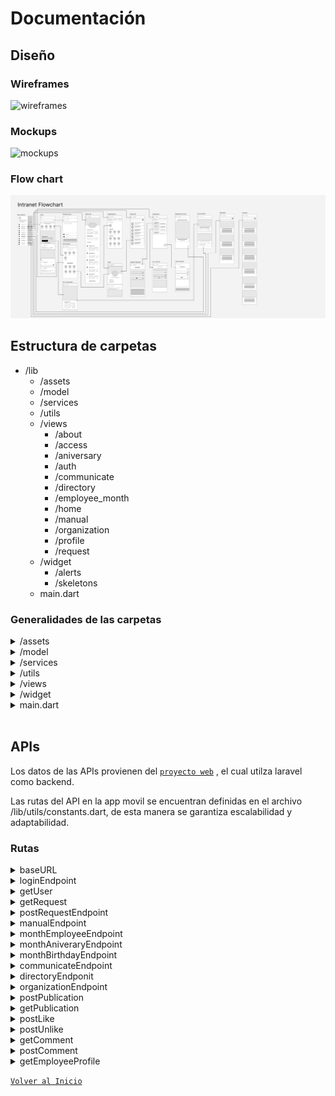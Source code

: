 # Documentación

## **Diseño**

### Wireframes

<img src="../img/wireframes.png" alt="wireframes">

### Mockups

<img src="../img/mockups.png" alt="mockups">

### Flow chart

<img src="../img/flowchart.png" alt="flowchart">


## **Estructura de carpetas** 

- /lib
    - /assets
    - /model
    - /services
    - /utils
    - /views
        - /about
        - /access
        - /aniversary
        - /auth
        - /communicate
        - /directory
        - /employee_month
        - /home
        - /manual
        - /organization
        - /profile
        - /request
    - /widget
        - /alerts
        - /skeletons
    - main.dart


### Generalidades de las carpetas 

<details>
	<summary>/assets</summary>
    
Esta carpeta almacena los recursos utilizados durante todo el ciclo de vida de la aplicación, en los que se incluye archivos en formano .png, .jpg y .json

</details>

<details>
	<summary>/model</summary>

Esta carpeta almacena modelos de datos, los cuales son consumidos por Listas o APIS y convertidos para que la app movil pueda utilizarlos.    

**access.dart**

Utilizado para llenar datos de una lista estática 

```dart
    class AccessData {
        final String accName;
        final String accImage;
        final String accLink;

        const AccessData(this.accName, this.accImage, this.accLink);
    }
```

**aniversary.dart**

Utilizado para consumir datos desde internet, del endpoint de aniversarios.

```dart

    List<AniversaryModel> aniversaryModelFromJson(String str) =>
        List<AniversaryModel>.from(
            json.decode(str).map((x) => AniversaryModel.fromJson(x)));

    String aniversaryModelToJson(List<AniversaryModel> data) =>
        json.encode(List<dynamic>.from(data.map((x) => x.toJson())));

    class AniversaryModel {
    AniversaryModel({
        required this.id,
        required this.name,
        required this.lastname,
        required this.photo,
        required this.date,
    });

    int id;
    String name;
    String lastname;
    String photo;
    String date;

    factory AniversaryModel.fromJson(Map<String, dynamic> json) =>
        AniversaryModel(
            id: json["id"],
            name: json["name"],
            lastname: json["lastname"],
            photo: json["photo"],
            date: json["date"],
        );

    Map<String, dynamic> toJson() => {
            "id": id,
            "name": name,
            "lastname": lastname,
            "photo": photo,
            "date": date,
        };
    }

```

La estructura es la misma en todos los archivos, cambiando solo los datos de las clases.

</details>


<details>
	<summary>/services</summary>
    
Esta carpeta almacena clases que son intermediarios entre los modelos y la APIs. 

**api_aniversary.dart**

Envia una petición de tipo GET al endpoint especificado, en caso de recibir un status 200, traduce los datos obtenidos mediante su modelo, para que puedan ser utilizados en la aplicación.

```dart
    
    class ApiAniversaryService {
        Future<List<AniversaryModel>?> getAniversary() async {
            try {
            var url = Uri.parse(ApiIntranetConstans.baseUrl +
                ApiIntranetConstans.monthAniveraryEndpoint);
            var response = await http.get(url);
            if (response.statusCode == 200) {
                List<AniversaryModel> _model = aniversaryModelFromJson(response.body);
                return _model;
            }
            } catch (e) {
            log(e.toString());
            }
            return null;
        }
    }

```

**post_comment.dart**

Envia una petición de tipo POST al endpoint junto con los datos locales,  en caso de recibir un status 200, realiza una acción dentro de la aplicación movil. 

```dart
    
    Future postComment(String token, String publicationID, String content) async {
    String url = ApiIntranetConstans.baseUrl + ApiIntranetConstans.postComment;
    final response = await http.post(Uri.parse(url), body: {
      'token': token,
      'publicationID': publicationID,
      'content': content,
    }, headers: {
      'Accept': 'application/json',
    });

    if (response.statusCode == 200) {
      return true;
    }
    if (response.statusCode == 422) {
      return false;
    }

    return false;
  }

```

**internet.dart**

Se incluyo dentro de los servicios la clase de internet, la cual recibe una url y manda una petición al navegador web, para abrir la ruta especificada. 

```dart
    
    class LaunchToInternet{
        static launchURL(_url) async {
            if (!await launch(_url)) throw 'Could not launch $_url';
        }
    }

```
La estructura de las otras clases es la misma que la anterior especificada, cambiando los datos utilizados.

</details>


<details>
	<summary>/utils</summary>

Carpeta que almacena porciónes de código que puede ser utilizadas en cualquier parte de la aplicación.

**constants.dart**

En este archivo se incluyeron las principales constantes de la aplicación, siendo en su mayoria textos.

```dart

    class ApiIntranetConstans {
    static String baseUrl = 'https://dev-intranet.promolife.lat/';

    static String loginEndpoint = 'api/login' ;
    static String getUser = 'api/getUser/' ;
    static String getRequest = 'api/getRequest/' ;
    static String postRequestEndpoint = 'api/postRequest' ;
    static String manualEndpoint = 'api/manuals' ;
    static String monthEmployeeEndpoint = 'api/month-employees/';
    static String monthAniveraryEndpoint =  'api/month-anniversaries/';
    static String monthBirthdayEndpoint = 'api/month-birthdays/';
    static String communicateEndpoint = 'api/communicate/';
    static String directoryEndponit = 'api/directory/';
    static String organizationEndpoint = '/api/organization/';
    static String postPublication = 'api/postPublications';
    static String getPublication = 'api/getPublications/';
    static String postLike = 'api/postLike';
    static String postUnlike = 'api/postUnlike';
    static String getComment = 'api/showComments/';
    static String postComment = 'api/postComment';
    static String getEmployeeProfile = 'api/getProfile/';
    }

    class StringIntranetConstants{
    static const homePage = "Inicio";
    static const aboutPage = "Acerca de";
    static const organizationPage = "Organigrama";
    static const requestPage = "Solicitudes";
    static const directoryPage = "Directorio";
    static const aniversaryBirthdayPage = "Cumpleaños y Aniversarios";
    static const monthPage = "Empleado del Mes";
    static const communiquePage = "Comunicados";
    static const manualPage = "Manuales";
    static const accessPage = "Accesos";
    static const logoutPage = "Cerrar sesión";
    static const profilePage = "Mi cuenta";
    static const loginPage = "Iniciar sesión";

    static const requestCreatePage = "Crear solicitud";
    static const requestApprovedPage = "Aprobadas";
    static const requestPendingPage = "Pendientes";
    static const requestProcessPage = "En proceso";
    static const requestRejectedPage = "Rechazadas";

    static const organizationCancunPage = "Cancún";
    static const organizationCommunicationPage = "Comunicación";
    static const organizationDesingPage = "Diseño";
    static const organizationDirectoryPage = "Dirección";
    static const organizationImportPage = "Importaciones";
    static const organizationLogisticPage ="Logística";
    static const organizationManagementPage= "Administración";
    static const organizationMarketingPage = "Marketing";
    static const organizationOperationPage = "Operaciones";
    static const organizationRHPage="Recursos Humanos";
    static const organizationSalesBHPage = "Ventas BH";
    static const organizationSalesPLPage = "Ventas PL";
    static const organizationStorePage = "Almacén";
    static const organizationSystemPage = "Sistemas";
    static const organizationTechnologyPage ="Tecnología e Innovación";

    static const aboutBHPage = "Acerca de BH ";
    static const aboutPLPage = "Acerca de Promolife";

    static const aniversaryBirthdayAniversaryPage ="Aniversarios";
    static const aniversaryBirthdayBirthdayPage = "Cumpleaños";

    static const homePublicationEmpty = "Sin publicaciones disponibles";
    static const homeCreatePost = "Crear publicación";
    static const homeThink = "¿Qué esta pensando?";
    static const homeSuccessfulPost = "Publicación creada satisfactoriamente";

    static const publicationPostCommentSuccesful="Comentario enviado satisfactoriamente";

    static const emptyError ="Este campo no puede estar vacío";
    } 

    class ListIntranetConstants{
    final List<String> accessName = <String>[
        'CURSOS',
        'ODDO',
        'EVALUACIÓN 360',
        'NOM 035',
        'Cotizador',
        'Sistema de Tickets',
        'Power BI'
    ];
    final List<String> accessImage = <String>[
        'lib/assets/course.png',
        'lib/assets/odoo.png',
        'lib/assets/evaluacion.png',
        'lib/assets/nom.png',
        'lib/assets/cotizador.png',
        'lib/assets/tickets.png',
        'lib/assets/powerbi.png'
    ];
    final List<String> accessLink = <String>[
        'https://dev-cursos.promolife.lat/loginEmail?email=admin@admin.com&password=password',
        'https://promolife.vde-suite.com:8030/web/login',
        'https://evaluacion.promolife.lat/login',
        'https://plataforma.nom-035.net/',
        'https://promolife.lat/login/?redirect_to=https%3A%2F%2Fpromolife.lat%2F',
        'https://tdesign.promolife.lat/',
        'https://app.powerbi.com/singleSignOn?ru=https:%2f%2fapp.powerbi.com%2f%3fnoSignUpCheck%3d1'
    ];
    }
    class ColorIntranetConstants{
    static const primaryColorDark = Color(0XFF1A346B);
    static const primaryColorNormal = Color(0XFF006EAD);
    static const primaryColorLight = Color(0XFF0084C3);

    static const backgroundColorDark = Color(0XFFE3E4E4);
    static const backgroundColorNormal = Color(0XFFF4F4F4);
    static const backgroundColorLight = Color(0XFFFFFFFF);

    static const backgroundCustomLight =Color(0xffF2F6FB);
    static const redLight = Color(0xFFfc9990);
    
    }

```

</details>

<details>
	<summary>/views</summary>
    
Esta carpeta almacena los principales módulos de toda la aplicación, se encuentra separada de acuerdo a su funciónalidad. 

Los módulos contienen una subcarpeta llamada /widget, la cual contiene widgets utilizados en el archivo principal del módulo, separando las funcionalidades.

**/about**

Muestra información acerca de las empresas BH y Promolife, se encuentra didivido en 3 archivos:

**/access**

Muestra accesos directos a las diferentes plataformas y sistemas que cuenta la empresa.

**/aniversary**

Carpeta que almacena los modulos de cumpleaños y aniversarios.

**/auth**

Carpeta que almanena los módulos de inicio y cierre de sesión.

**/communicate**

Carpeta que almacena el módulo de los comunicados.

**/directory**

Carpeta que almacena el módulo del directorio.

**/employee-month**

Carpeta que almacena el módulo de los empleados del mes.

**/home**

Carpeta que almacena el módulo de Home o Inicio.

**/manual**

Carpeta que almacena el módulo de los manuales.


**/organization**

Carpeta que almacena el módulo del organigrama.

**/profile**

Carpeta que almacena el módulo de perfil de usuario

**/request**

Carpeta que almacena el módulo de las solcitudes.

</details>

<details>
	<summary>/widget</summary>
    
Esta carpeta almacena widgets globales de la aplicación, es decir, widgets que se pueden utilizar en mas de un módulo, solo si cumplen con los requisitos para su uso. 

**navigation_drawer_widget.dart**

```dart
    
    class NavigationDrawerWidget extends StatefulWidget {
    const NavigationDrawerWidget({Key? key}) : super(key: key);

    @override
    _NavigationDrawerWidgetState createState() => _NavigationDrawerWidgetState();
    }

    class _NavigationDrawerWidgetState extends State<NavigationDrawerWidget> {
    late List<UserModel>? _userlModel = [];
    static var _selectedDrawerItem = 0;

    @override
    void initState() {
        super.initState();
        _getData();
    }

    void _getData() async {
        final prefs = await SharedPreferences.getInstance();
        String? token = prefs.getString('token');
        _userlModel = (await ApiUserService().getUsers(token.toString()))!.cast<UserModel>();
        Future.delayed(const Duration(seconds: 1)).then((value) => setState(() {}));
    }


    @override
    Widget build(BuildContext context) {
        return Drawer(
        child: Material(
            child: ListView(
            children: <Widget>[
                _userlModel == null || _userlModel!.isEmpty
                ? UserAccountsDrawerHeader(
                accountName: const Text("Obteniendo nombre ..."),
                accountEmail: const Text("Obteniendo email ..."),
                currentAccountPicture: CircleAvatar(
                    child: InkWell(
                    onTap: ()=>Navigator.of(context)
                    .push(MaterialPageRoute(builder: (context) => const UserProfilePage())),
                    ),
                    backgroundColor: ColorIntranetConstants.primaryColorLight,
                ),
                )
                :UserAccountsDrawerHeader(
                accountName: Text(_userlModel![0].fullname),
                accountEmail: Text(_userlModel![0].email),
                currentAccountPicture: CircleAvatar(
                    child: InkWell(
                    onTap: ()=>Navigator.of(context)
                    .push(MaterialPageRoute(builder: (context) => const UserProfilePage())),
                    ),
                    backgroundImage: NetworkImage(ApiIntranetConstans.baseUrl+_userlModel![0].photo),
                ),
                ),
                ListTile(
                leading: const Icon(Icons.home),
                title: const Text(StringIntranetConstants.homePage),
                selected: (_selectedDrawerItem == 0),
                selectedColor: ColorIntranetConstants.primaryColorLight,
                onTap: () {
                    selectedItem(context, 0);
                },
                ),
                ListTile(
                leading: const Icon(Icons.info),
                title: const Text(StringIntranetConstants.aboutPage),
                selected: (_selectedDrawerItem == 1),
                selectedColor: ColorIntranetConstants.primaryColorLight,
                onTap: () {
                    selectedItem(context, 1);
                },
                ),
                ListTile(
                leading: const Icon(Icons.chat_rounded),
                title: const Text(StringIntranetConstants.organizationPage),
                selectedColor: ColorIntranetConstants.primaryColorLight,
                selected: (_selectedDrawerItem == 2),
                onTap: () {
                    selectedItem(context, 2);
                },
                ),
                ListTile(
                leading: const Icon(Icons.edit),
                title: const Text(StringIntranetConstants.requestPage),
                selected: (_selectedDrawerItem == 3),
                selectedColor: ColorIntranetConstants.primaryColorLight,
                onTap: () {
                    selectedItem(context, 3);
                },
                ),
                ListTile(
                leading: const Icon(Icons.contact_mail),
                title: const Text(StringIntranetConstants.directoryPage),
                selected: (_selectedDrawerItem == 4),
                selectedColor: ColorIntranetConstants.primaryColorLight,
                onTap: () {
                    selectedItem(context, 4);
                },
                ),
                ListTile(
                leading: const Icon(Icons.celebration),
                title: const Text(StringIntranetConstants.aniversaryBirthdayPage),
                selected: (_selectedDrawerItem == 5),
                selectedColor: ColorIntranetConstants.primaryColorLight,
                onTap: () {
                    selectedItem(context, 5);
                },
                ),
                ListTile(
                leading: const Icon(Icons.emoji_events),
                title: const Text(StringIntranetConstants.monthPage),
                selected: (_selectedDrawerItem == 6),
                selectedColor: ColorIntranetConstants.primaryColorLight,
                onTap: () {
                    selectedItem(context, 6);
                },
                ),
                ListTile(
                leading: const Icon(Icons.notifications),
                title: const Text(StringIntranetConstants.communiquePage),
                selected: (_selectedDrawerItem == 7),
                selectedColor: ColorIntranetConstants.primaryColorLight,
                onTap: () {
                    selectedItem(context, 7);
                },
                ),
                ListTile(
                leading: const Icon(Icons.library_books),
                title: const Text(StringIntranetConstants.manualPage),
                selected: (_selectedDrawerItem == 8),
                selectedColor: ColorIntranetConstants.primaryColorLight,
                onTap: () {
                    selectedItem(context, 8);
                },
                ),
                ListTile(
                leading: const Icon(Icons.public),
                title: const Text(StringIntranetConstants.accessPage),
                selected: (_selectedDrawerItem == 9),
                selectedColor: ColorIntranetConstants.primaryColorLight,
                onTap: () {
                    selectedItem(context, 9);
                },
                ),
                ListTile(
                leading: const Icon(Icons.exit_to_app),
                title: const Text(StringIntranetConstants.logoutPage),
                selected: (_selectedDrawerItem == 10),
                selectedColor: ColorIntranetConstants.primaryColorLight,
                onTap: () {
                    selectedItem(context, 10);
                },
                ),
            ],
            ),
        ),
        );
        
        
    }

    selectedItem(BuildContext context, int index) {
        Navigator.of(context).pop();

        switch (index) {
        case 0:
            _selectedDrawerItem = index;
            Navigator.pushAndRemoveUntil(
                context, 
                MaterialPageRoute(
                builder: (context) => const HomePage()
                ), 
            ModalRoute.withName("/HomePage")
            );
            break;
        case 1:
            _selectedDrawerItem = index;
            Navigator.pushAndRemoveUntil(
                context, 
                MaterialPageRoute(
                builder: (context) =>  const AboutMainPage()
                ), 
            ModalRoute.withName("/AboutPage")
            );
            break;
        case 2:
            _selectedDrawerItem = index;
            Navigator.pushAndRemoveUntil(
                context, 
                MaterialPageRoute(
                builder: (context) =>  const OrganizationPage()
                ), 
            ModalRoute.withName("/OrganizationPage")
            );
            break;
        case 3:
            _selectedDrawerItem = index;
            Navigator.pushAndRemoveUntil(
                context, 
                MaterialPageRoute(
                builder: (context) => const  RequestMainPage()
                ), 
            ModalRoute.withName("/RequestPage")
            );
            break;
        case 4:
            _selectedDrawerItem = index;
            Navigator.pushAndRemoveUntil(
                context, 
                MaterialPageRoute(
                builder: (context) =>  const DirectoryPage()
                ), 
            ModalRoute.withName("/DirectoryPage")
            );
            break;
        case 5:
            _selectedDrawerItem = index;
            Navigator.pushAndRemoveUntil(
                context, 
                MaterialPageRoute(
                builder: (context) => const AniversaryHomePage()
                ), 
            ModalRoute.withName("/AniversaryPage")
            );
            break;
        case 6:
            _selectedDrawerItem = index;
            Navigator.pushAndRemoveUntil(
                context, 
                MaterialPageRoute(
                builder: (context) =>  const EmployeeMonthPage()
                ), 
            ModalRoute.withName("/EmployeeMonthPage")
            );
            break;
        case 7:
            _selectedDrawerItem = index;
            Navigator.pushAndRemoveUntil(
                context, 
                MaterialPageRoute(
                builder: (context) =>  const CommunicatePage()
                ), 
            ModalRoute.withName("/CommuniquePage")
            );
            break;
        case 8:
            _selectedDrawerItem = index;
            Navigator.pushAndRemoveUntil(
                context, 
                MaterialPageRoute(
                builder: (context) =>  const ManualPage()
                ), 
            ModalRoute.withName("/ManualPage")
            );
            break;
        case 9:
            _selectedDrawerItem = index;
            Navigator.pushAndRemoveUntil(
                context, 
                MaterialPageRoute(
                builder: (context) =>  const AccessPage()
                ), 
            ModalRoute.withName("/AccesPage")
            );
            break;
        case 10:
            _selectedDrawerItem = index;
            Navigator.pushAndRemoveUntil(
                context, 
                MaterialPageRoute(
                builder: (context) =>  const LogoutPage()
                ), 
            ModalRoute.withName("/LogoutPage")
            );

            break; 
        }
    }
    }

```

**/skeletons/list_view_cards.dart**

Los archivos dentro de la carpeta de skeletons son loaders que se activan cuando una pantalla se encuentra cargando u obteniendo información.
[`Documentación`](https://pub.dev/packages/skeletons).

```dart
 
    class ListviewCardsExamplePage extends StatefulWidget {
    const ListviewCardsExamplePage({Key? key}) : super(key: key);

    @override
    _ListviewCardsExamplePageState createState() =>
        _ListviewCardsExamplePageState();
    }

    class _ListviewCardsExamplePageState extends State<ListviewCardsExamplePage> {
    final bool _isLoading = true;


    @override
    Widget build(BuildContext context) {
        return Scaffold(
        backgroundColor: Colors.grey[300],
        body: Container(
            child: _isLoading ? _skeletonView() : const ListviewCardsExamplePage(),
        ),
        );
    }

    Widget _skeletonView() => ListView.builder(
            // padding: padding,
            physics: const NeverScrollableScrollPhysics(),
            itemCount: 12,
            itemBuilder: (context, index) => Padding(
            padding: const EdgeInsets.all(8.0),
            child: Container(
                padding: const EdgeInsets.all(8.0),
                decoration: const BoxDecoration(color: Colors.white),
                child: SkeletonItem(
                    child: Column(
                children: [
                    const SizedBox(
                    height: 12,
                    ),
                    const SkeletonAvatar(
                    style: SkeletonAvatarStyle(
                        height: 310,
                        width: double.infinity,
                    ),
                    ),
                    const SizedBox(
                    height: 12,
                    ),
                    SkeletonParagraph(
                    style: SkeletonParagraphStyle(
                        lines: 1,
                        spacing: 2,
                        lineStyle: SkeletonLineStyle(
                            randomLength: true,
                            height: 20,
                            borderRadius: BorderRadius.circular(8),
                            minLength: MediaQuery.of(context).size.width / 2,
                            alignment: Alignment.bottomCenter)),
                    ),
                    const SizedBox(
                    height: 8,
                    ),
                    Column(
                    mainAxisAlignment: MainAxisAlignment.spaceBetween,
                    children: [
                        SkeletonLine(
                        style: SkeletonLineStyle(
                            height: 50,
                            width: 110,
                            borderRadius: BorderRadius.circular(5),
                            alignment: Alignment.bottomCenter),
                        )
                    ],
                    )
                ],
                )),
            ),
            ),
        );
    }

```

**/alerts/user_card_alert_dialog.dart**

Este archivo muestra un alert con la información del usuario.

```dart

    class UserCardAlertDialog {
    static showFullDialog(
        BuildContext context,
        String fullname,
        String email,
        String photo,
        String department,
        String position,
    ) {
        showGeneralDialog(
            context: context,
            barrierDismissible: true,
            barrierLabel:
                MaterialLocalizations.of(context).modalBarrierDismissLabel,
            transitionDuration: const Duration(milliseconds: 200),
            pageBuilder: (BuildContext buildContext, Animation animation,
                Animation secondaryAnimation) {
            return Padding(
                padding:
                    const EdgeInsets.symmetric(vertical: 32.0, horizontal: 16.0),
                child: Card(
                shape: RoundedRectangleBorder(
                    borderRadius: BorderRadius.circular(10.0),
                ),
                child: SingleChildScrollView(
                    scrollDirection: Axis.vertical,
                    child: Column(
                    children: [
                        Container(
                        width: double.infinity,
                        height: 200.0,
                        decoration: const BoxDecoration(
                            image: DecorationImage(
                            image: AssetImage("lib/assets/background.jpg"),
                            fit: BoxFit.cover,
                            ),
                        ),
                        child: Align(
                            alignment: const Alignment(0, 2.5),
                            child: SizedBox(
                            width: 120.0,
                            height: 120.0,
                            child: OverflowBox(
                                child: CircleAvatar(
                                backgroundImage: NetworkImage(photo),
                                ),
                            ),
                            ),
                        ),
                        ),
                        const Padding(
                        padding: EdgeInsets.only(top: 80.0),
                        ),
                        Column(
                        children: [
                            Text(
                            fullname,
                            style: const TextStyle(
                                fontSize: 20.00,
                                fontWeight: FontWeight.bold,
                            ),
                            ),
                            const Padding(
                            padding: EdgeInsets.only(top: 14.0),
                            ),
                            Text(
                            position,
                            style: const TextStyle(fontSize: 16.00),
                            ),
                            const Padding(
                            padding: EdgeInsets.only(top: 36.0),
                            ),
                            Padding(
                            padding: const EdgeInsets.only(left: 24.0),
                            child: Column(
                                children: [
                                Row(
                                    children: [
                                    const Icon(Icons.house),
                                    const Padding(
                                        padding: EdgeInsets.only(right: 8.0)),
                                    Text(department)
                                    ],
                                ),
                                const Padding(
                                    padding: EdgeInsets.only(top: 12.0)),
                                Row(
                                    children: [
                                    const Icon(Icons.work),
                                    const Padding(
                                        padding: EdgeInsets.only(right: 8.0)),
                                    Text(position)
                                    ],
                                ),
                                const Padding(
                                    padding: EdgeInsets.only(top: 12.0)),
                                Row(
                                    children: [
                                    const Icon(Icons.mail),
                                    const Padding(
                                        padding: EdgeInsets.only(right: 8.0)),
                                    Text(email)
                                    ],
                                ),
                                ],
                            ),
                            ),
                        ],
                        ),
                    ],
                    ),
                ),
                ),
            );
            });
    }
    }

```

</details>

<details>
	<summary>main.dart</summary>

Clase principal de la aplicación, en este archivo se valida el inicio de sesión del usuario mediante un token.

```dart
// Metodo Main de la aplicación
void main() {
    // Retorna el estado del inicio de sesion
  runApp(ChangeNotifierProvider(
    create: (BuildContext context) => AuthProvider(),
    child: const MyApp(),
  ));
}

class MyApp extends StatefulWidget {
  const MyApp({Key? key}) : super(key: key);

  @override
  _HomeState createState() => _HomeState();
}

class _HomeState extends State<MyApp> {
    //Inicialización de variables
  late List<UserModel>? _userModel = [];
  late String? _token = "";

  @override
  void initState() {
    super.initState();
    _getData();
  }
    // Función asíncrona que retorna el token y valida la información del usuario en la riable _userModel
  void _getData() async {
    final prefs = await SharedPreferences.getInstance();
    _token = prefs.getString('token');
    _userModel =
        (await ApiUserService().getUsers(_token.toString()))!.cast<UserModel>();
    Future.delayed(const Duration(seconds: 1)).then((value) => setState(() {}));
  }

  @override
  Widget build(BuildContext context) {
    return 
     MaterialApp(
      debugShowCheckedModeBanner: false,
      title: 'Login',
      //Tema custom de la aplicación
       theme: ThemeData(
        primaryColor: ColorIntranetConstants.primaryColorLight, 
        primaryColorLight: ColorIntranetConstants.primaryColorLight,
        primaryColorDark: ColorIntranetConstants.primaryColorDark,
        backgroundColor: ColorIntranetConstants.backgroundColorDark,
        scaffoldBackgroundColor: ColorIntranetConstants.backgroundColorNormal,
        hoverColor: ColorIntranetConstants.primaryColorLight,
        appBarTheme: const AppBarTheme(backgroundColor: ColorIntranetConstants.primaryColorLight) 
        ),
      home:  Scaffold(
        body:  
        //Valida la información del usuario 
        _userModel == null || _userModel!.isEmpty 
        ?Center(
            //En caso de estar autenticado, lo manda a la pagina de inicio, de lo contrario es mandado al formulario para iniciar sesión.
            child: Consumer<AuthProvider>(
              builder: (context, auth, child) {
                switch (auth.isAuthenticated) {
                  case true:
                    return  const HomePage();
                  default:
                    return  const LoginForm();
                }
              },
            )
        )
        : // Si la información del usuario es valida, lo manda a la pagina de inicio
         const HomePage()          
      )
    );
  }
}

```

</details>

<br>

## **APIs**

Los datos de las APIs provienen del [`proyecto web`](https://github.com/adminportales/intranet) , el cual utilza laravel como backend.

Las rutas del API en la app movil se encuentran definidas en el archivo /lib/utils/constants.dart, de esta manera se garantiza escalabilidad y adaptabilidad.

### Rutas

<details>
	<summary>baseURL</summary>
    Definida como la url del proyecto web, en caso de cambiar de DNS, solo se actualiza esta dirección.

```dart
static String baseUrl = 'https://dev-intranet.promolife.lat/';
```
</details>


<details>
	<summary>loginEndpoint</summary>
    Ruta utilizada para el login de usuarios, es de tipo POST y devuelve un token cuando las credenciales enviadas por el usuario son correctas.

```dart
static String loginEndpoint = 'api/login' ;
```
Ruta asociada en la intranet web 

```php
Route::post('/login', [APIController::class, 'requestToken'])->name('api.login');
```

Función asociada a la ruta 

```php
public function requestToken(Request $request): string
    {
        //Valida los datos enviados desde la aplicación movil
        $request->validate([
            'email' => 'required|email',
            'password' => 'required',
            'device_name' => 'required',
        ]);

        //Obtiene el usuario al que pertenece el correo electrónico enviado desde la aplicación movil
        $user = User::where('email', $request->email)->first();

        //Valida que el usuario y contraseña sean los correctos, de lo contrario, devuelve un error
        if (!$user || !Hash::check($request->password, $user->password)) {
            throw ValidationException::withMessages([
                'email' => ['The provided credentials are incorrect.'],
            ]);
        }
        //Borra todos los tokens asociados al id de usuario (el usuario solo puede acceder desde un dispositivo movil a la vez)
        DB::table('personal_access_tokens')->where('tokenable_id', $user->id)->delete();

        //Crea un token en la tabla personal_access_tokens, asociada al id del usuario de la intranet web
        $user->createToken($request->device_name)->plainTextToken;
        
        //Devuelve el token como respuesta
        $token =  DB::table('personal_access_tokens')->where('tokenable_id', $user->id)->value('token');
        return $token;
    }
```

</details>


<details>
	<summary>getUser</summary>
    Obtiene la información del usuario de la intranet web asociado al token, esta ruta es de tipo GET.

```dart
static String getUser = 'api/getUser/' ;
```

Ruta asociada en la intranet web
```php
Route::get('/getUser/{hashedToken}', [APIController::class, 'getUser'])->name('api.getUser');
```

Función asociada a la ruta 

```php
public function getUser($hashedToken)
    {
        //Busca el token enviado desde el app movil en la base de datos y lo asocia a una variable
        $token = DB::table('personal_access_tokens')->where('token', $hashedToken)->first();
        //Se asigna a la variable $user_id el id de usuario al que pertence el token
        $user_id = $token->tokenable_id;
        //Busca la información de usuario 
        $user = User::where('id', $user_id)->get();
        //Obtiene el total de vacaciones con los que cuenta el usuario
        $vacations = DB::table('vacations_availables')->where('users_id', $user_id)->where('period', '<>', 3)->sum('dv');
        $data = [];

        if ($vacations == null) {
            $vacations = 0;
        }

        foreach ($user as $usr) {
            //Valida que el usuario tenga una foto de perfil, en caso contrario, asigna una por defecto para eviar que tenga datos nulos o vacios
            $image = '';
            if ($usr->image == null) {
                $image = "img/default_user.png";
            } else {
                $image = $usr->image;
            }
            //Información enviada como respuesta
            array_push($data, (object)[
                'id' => $usr->id,
                'fullname' => $usr->name . " " . $usr->lastname,
                'email' => $usr->email,
                'photo' => $image,
                'department' => $usr->employee->position->department->name,
                'position' => $usr->employee->position->name,
                'daysAvailables' => intval($vacations),
            ]);
        }

        return $data;
    }
```

</details>

<details>
	<summary>getRequest</summary>
    Obtiene todas las solicitudes creadas por el usuario mediante el uso del token, el endpoint es de tipo GET. 

```dart
static String getRequest = 'api/getRequest/' ;
```
Ruta asociada en la intranet web

```php
Route::get('/getRequest/{hashedToken}', [APIController::class, 'getRequest'])->name('api.getRequest');
```

Función asociada a la ruta 

```php
public function getRequest($hashedToken)
    {
        //Busca el token enviado desde el app movil en la base de datos y lo asocia a una variable
        $token = DB::table('personal_access_tokens')->where('token', $hashedToken)->first();
        //Se asigna a la variable $user_id el id de usuario al que pertence el token
        $user_id = $token->tokenable_id;
        //Busca todas las solicitudes asociadas al id de usuario
        $request = ModelsRequest::all()->where('employee_id', $user_id);
        //Se obtienen los dias de vacaciones
        $vacations = DB::table('vacations_availables')->where('users_id', $user_id)->where('period', '<>', 3)->sum('dv');

        $data = [];
        $start = "";
        $end = "";

        if ($vacations == null) {
            $vacations = 0;
        }

        foreach ($request as $req) {

            $days = "";
            //Asigna valores en datos de tipo null o vacions
            if ($req->start == null) {
                $start = "Sin especificar";
            } else {
                $start = $req->start;
            }
            //Asigna valores en datos de tipo null o vacions
            if ($req->end == null) {
                $end = "Sin especificar";
            } else {
                $end = $req->end;
            }

            //Las fechas de solicitudes rechazadas se guardan en la tabla request_rejected, por lo que se buscan los dias asociados a esa solictud en esa tabla, en el caso de ser aprobadas las solicitudes, las fechas se guardan en la tabla request_calendars.
            if ($req->direct_manager_status == "Rechazada" || $req->human_resources_status == "Rechazada") {
                $date =  DB::table('request_rejected')->where('users_id', $req->employee_id)->where('requests_id', $req->id)->get();
            } else {
                $date = DB::table('request_calendars')->where('users_id', $req->employee_id)->where('requests_id', $req->id)->get();
            }

            foreach ($date as  $calendar) {
                $days = $days . "," . $calendar->start;
            }

            //Al devolver todas las fechas en un String, se elimina la primer "," Ejemplo: ,1,2,3 => 1,2,3
            $days = substr($days, 1);
            //Datos que retoran en endpoint
            array_push($data, (object)[
                'id' => $req->id,
                'employeeID' => $req->employee_id,
                'typeRequest' => $req->type_request,
                'payment' => $req->payment,
                'payment' => $req->payment,
                'start' => $start,
                'end' => $end,
                'reason' => $req->reason,
                'directManagerId' => $req->direct_manager_id,
                'directManagerStatus' => $req->direct_manager_status,
                'humanResourcesStatus' => $req->human_resources_status,
                'visible' => $req->visible,
                'days' => $days,
                'daysAvailables' => intval($vacations),
            ]);
        }
        return $data;
    }
```

</details>

<details>
	<summary>postRequestEndpoint</summary>
    Ruta de tipo POST que envia información (solicitudes) de la intranet movil a la web.

```dart
static String postRequestEndpoint = 'api/postRequest' ;
```

Ruta asociada en la intranet web

```php
Route::post('/postRequest', [APIController::class, 'postRequest'])->name('api.postRequest');

```

Función asociada a la ruta 
```php
public function postRequest(Request $request)
    {
        //Busca el token enviado desde el app movil en la base de datos y lo asocia a una variable
        $token = DB::table('personal_access_tokens')->where('token', $hashedToken)->first();
        //Se asigna a la variable $user_id el id de usuario al que pertence el token
        $user_id = $token->tokenable_id;
        //Obtiene la información del empleado asignado al id de usuario
        $employee = Employee::all()->where('user_id',$user_id);
        //Si el token el incorrecto, el usuario no puede generar solicitudes
        if($token !=null || $token !=""){
            $date= date("G:i:s", strtotime($request->start));
            $manager = "";
            foreach($employee as $emp){
                $manager = $emp->jefe_directo_id; 
            }
            //Crea una nueva solicitud con los datos enviados desde la app movil
            $req = new ModelsRequest();
            $req->employee_id = $user_id;
            $req->type_request = $request->typeRequest;
            $req->payment = $request->payment;
            $req->reason = $request->reason;
            $req->start = $date;
            $req->end = null;
            $req->direct_manager_id = $manager;
            $req->direct_manager_status = "Pendiente";
            $req->human_resources_status = "Pendiente";
            $req->visible = 1;
            $req->save();

            //Los dias seleccionados se envian como strings, ["[1222022,21212022]"], por lo que se tienen que separar las fechas y convertirlas en un array
            $days = collect( $request->days);
            $daySelected= str_replace (array('["', '"]'), '' , $days);
            $tag_array = explode(',', $daySelected );

            //por cada elemento en la lista de dias, se crea un registro en la base de datos
            foreach($tag_array as $day){
                //Se elima el ultimo corchete, quedando solo los valores
                $daySelected2= str_replace (array('[', ']'), '' , $day);
                //Se conveierten en tipo int
                $dayInt = intval($daySelected2);
                //Se debe transformar la fecha a un formato que sea valido en la base de datos, para ello se realiza la siguiente conversión 22062022 => 2022-06-22
                $date = DateTime::createFromFormat('dmY', $dayInt);
                //Se crea un nuevo registro en la base de datos
                $request_calendar = new RequestCalendar();
                $request_calendar->title = "Día seleccionado";
                $request_calendar->start =  $date->format('Y-m-d');
                $request_calendar->end = $date->format('Y-m-d');
                $request_calendar->users_id = $user_id;
                $request_calendar->requests_id =$req->id;
                $request_calendar->save();
            
            }
            //Al crear una nueva solicitud, se debe avisar a su jefe directo que la creó, para ello debemos de crear un registro en la tabla de notificaciones.
            //Se debe crear un array con los siguientes datos, estos se modificaran de acuerdo al starus de la solicitud
            $data_send = [
                "id"=>$req->id,
                "employee_id"=>$user_id,
                "direct_manager_status"=>"Pendiente",
                "human_resources_status"=>"Pendiente" 
            ];
            //Se crea un nuevo registro en la base de datos
            $notification = new Notification();
            $notification->id = $req->id;
            $notification->type = "App\Notifications\RequestNotification";
            $notification->notifiable_type = "App\Models\User";
            $notification->notifiable_id = $manager;
            $notification->data = json_encode($data_send);
            $notification->save();
        }
        return  true;
    }

```

</details>

<details>
	<summary>manualEndpoint</summary>
    Ruta de tipo GET que muestra los manuales generados desde la Intranet web.

```dart
static String manualEndpoint = 'api/manuals' ;
```

Ruta asociada en la intranet web
```php
Route::get('/manuals', [APIController::class, 'manuals'])->name('api.manual');
```

Función asociada a la ruta 
```php
public function manuals()
    {
        //Se obtienen todos los manuales
        $manuals = Manual::all();
        $data = [];

        foreach ($manuals  as $manual) {
            $image = "";
            //En casi de no tener imagen, se asigna una por default
            if ($manual->img == null) {
                $image = "img/pdf.png";
            } else {
                $image = $manual->img;
            };
            //Se agregan los datos al array data
            array_push($data, (object)[
                'id' => $manual->id,
                'name' => $manual->name,
                'file' => $manual->file,
                'img' => $image,
            ]);
        }
        //retorna el objeto de datos
        return $data;
    }
```

</details>


<details>
	<summary>monthEmployeeEndpoint</summary>
    Ruta de tipo GET que muestra la información de los empleados del mes.

```dart
static String monthEmployeeEndpoint = 'api/month-employees/';
```

Ruta asociada en la intranet web
```php
Route::get('/month-employees', [APIController::class, 'monthEmployees'])->name('api.month.employees');
```

Función asociada a la ruta 
```php
public function monthEmployees()
    {
        //Se obtienen los datos del endpoint creado en el otro proyecto
        $ch = curl_init();
        curl_setopt($ch, CURLOPT_URL, "https://evaluacion.promolife.lat/api/empleado-del-mes");
        curl_setopt($ch, CURLOPT_RETURNTRANSFER, true);
        $res = curl_exec($ch);
        curl_close($ch);
        $res = json_decode($res);
        $users = [];
        $employeesMonth = [];
        //Se asignan los datos a las variables
        foreach ($res as $data) {
            try {
                $user = User::where('email', '=', $data->email)->firstOrFail();
                if ($user != null) {
                    $image = '';
                    //En caso de no tener foto el usuario, se asigna una por default
                    if ($user->image == null) {
                        $image = "img/default_user.png";
                    } else {
                        $image = $user->image;
                    }
                    array_push($users, $user);
                    //Se envia la información al objeto
                    array_push($employeesMonth, (object)[
                        'id' => $user->id,
                        'name' => $user->name . ' ' . $user->lastname,
                        'position' => $data->puesto,
                        'star' => $data->star,
                        'photo' => $image
                    ]);
                }
            } catch (Exception $e) {
            }
        }
        //Retorna la información del objeto
        return $employeesMonth;
    }

```

</details>


<details>
	<summary>monthAniveraryEndpoint</summary>
    Ruta de tipo GET, que muestra los aniversarios del mes.

```dart
static String monthAniveraryEndpoint =  'api/month-anniversaries/';
```

Ruta asociada en la intranet web
```php
Route::get('/month-anniversaries', [APIController::class, 'aniversary'])->name('api.anniversaries');
```

Función asociada a la ruta 
```php
public function aniversary()
    {   
        //Se consulta la fecha actual para conocer el mes en el que estamos
        $carbon = new \Carbon\Carbon();
        $date = $carbon->now();
        //Seleccionamos solo el mes
        $date = $date->format('m');
        $employees = [];
        foreach (Employee::all() as $employee) {
            //Por cada empleado buscamos la fecha de admisión que contenga el mes actual
            if ($employee->date_admission != null) {
                //Se delimitan los valores de las fecha mediante el "-" ocupando una posición especifica, similar a los arrays
                $birthday = explode('-', $employee->date_admission);
                // Se realiza un filtrado de empleados que coincida en el mes
                $monthAniversaryth = $birthday[1];
                if ($monthAniversaryth == $date) {
                    //Se asigna una imagen por default en caso de tener valores nulos
                    $image = '';
                    if ($employee->user->image == null) {
                        $image = "img/default_user.png";
                    } else {
                        $image = $employee->user->image;
                    }
                    //Se envia la obformación al objeto.
                    array_push($employees, (object)[
                        'id' => $employee->user->id,
                        'name' => $employee->user->name,
                        'lastname' => $employee->user->lastname,
                        'photo' => $image,
                        'date' => $employee->date_admission->format('d-m-Y'),
                    ]);
                }
            }
        }
        //Retorna la infomración de los empleados del mes.
        return $employees;
    }
```

</details>


<details>
	<summary>monthBirthdayEndpoint</summary>
    Ruta de tipo GET que muestra los cumpleaños del mes.

```dart
static String monthBirthdayEndpoint = 'api/month-birthdays/';
```

Ruta asociada en la intranet web
```php
Route::get('/month-birthdays', [APIController::class, 'birthday'])->name('api.birthdays');
```

Función asociada a la ruta 
```php
public function birthday()
    {
       //Esta función es similar a la anterior mostrada, cambiando solo la fecha a comparar (birthday_date). Primero se consulta la fecha actual para conocer el mes en el que estamos
        $carbon = new \Carbon\Carbon();
        $date = $carbon->now();
        //Seleccionamos solo el mes
        $date = $date->format('m');
        $employees = [];
        foreach (Employee::all() as $employee) {
            //Por cada empleado buscamos la fecha de cumpleaños que contenga el mes actual
            if ($employee->birthday_date != null) {
                //Se delimitan los valores de las fecha mediante el "-" ocupando una posición especifica, similar a los arrays
                $birthday = explode('-', $employee->birthday_date);
                // Se realiza un filtrado de empleados que coincida en el mes
                $monthAniversaryth = $birthday[1];
                if ($monthAniversaryth == $date) {
                    //Se asigna una imagen por default en caso de tener valores nulos
                    $image = '';
                    if ($employee->user->image == null) {
                        $image = "img/default_user.png";
                    } else {
                        $image = $employee->user->image;
                    }
                    //Se envia la obformación al objeto.
                    array_push($employees, (object)[
                        'id' => $employee->user->id,
                        'name' => $employee->user->name,
                        'lastname' => $employee->user->lastname,
                        'photo' => $image,
                        'date' => $employee->birthday_date->format('d-m'),
                    ]);
                }
            }
        }

        return $employees;
    }

```

</details>

<details>
	<summary>communicateEndpoint</summary>

```dart
static String communicateEndpoint = 'api/communicate/';
```

Ruta asociada en la intranet web
```php
Route::get('/communicate', [APIController::class, 'communicate'])->name('api.communicate');
```
Función asociada a la ruta 
```php
public function communicate()
    {
        //Esta ruta retorna todos los comunicados, sin cambios en su estructura.
        $communicate = Communique::all();
        return $communicate;
    }
```

</details>

<details>
	<summary>directoryEndponit</summary>

```dart
static String directoryEndponit = 'api/directory/';
```

Ruta asociada en la intranet web
```php

```

Función asociada a la ruta 
```php

```

</details>

<details>
	<summary>organizationEndpoint</summary>

```dart
static String organizationEndpoint = '/api/organization/';
```

Ruta asociada en la intranet web
```php

```

Función asociada a la ruta 
```php

```


</details>

<details>
	<summary>postPublication</summary>

```dart
static String postPublication = 'api/postPublications';
```

Ruta asociada en la intranet web
```php

```

Función asociada a la ruta 
```php

```

</details>

<details>
	<summary>getPublication</summary>

```dart
static String getPublication = 'api/getPublications/';
```

Ruta asociada en la intranet web
```php

```

Función asociada a la ruta 
```php

```

</details>

<details>
	<summary>postLike</summary>

```dart
static String postLike = 'api/postLike';
```

Ruta asociada en la intranet web
```php

```

Función asociada a la ruta 
```php

```

</details>

<details>
	<summary>postUnlike</summary>

```dart
static String postUnlike = 'api/postUnlike';
```

Ruta asociada en la intranet web
```php

```

Función asociada a la ruta 
```php

```

</details>

<details>
	<summary>getComment</summary>

```dart
static String getComment = 'api/showComments/';
```

Ruta asociada en la intranet web
```php

```

Función asociada a la ruta 
```php

```

</details>

<details>
	<summary>postComment</summary>

```dart
static String postComment = 'api/postComment';
```

Ruta asociada en la intranet web
```php

```

Función asociada a la ruta 
```php

```

</details>

<details>
	<summary>getEmployeeProfile</summary>
    
```dart
static String getEmployeeProfile = 'api/getProfile/';
```

Ruta asociada en la intranet web
```php

```

Función asociada a la ruta 
```php

```

</details>

[`Volver al Inicio`](https://github.com/Oscar-CR/Intranet-mobile-flutter)


